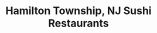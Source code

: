 ---
layout: city
title: Hamilton Township, NJ Sushi Restaurants
permalink: /new-jersey/hamilton-township/
stateAbbr: NJ
stateName: New Jersey
cityName: Hamilton Township

---